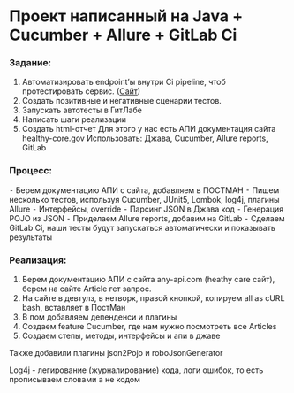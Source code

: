 # Проект написанный на Java + Cucumber + Allure + GitLab Ci
### Задание: 
 1. Автоматизировать endpoint’ы внутри Ci pipeline, чтоб протестировать сервис. ([Сайт](https://www.healthcare.gov/))
 2. Создать позитивные и негативные сценарии тестов. 
 3. Запускать автотесты в ГитЛабе
 4. Написать шаги реализации 
 5. Создать html-отчет 
Для этого у нас есть АПИ документация сайта healthy-core.gov
Использовать: Джава, Cucumber, Allure reports, GitLab 

### Процесс:
 ⁃ Берем документацию АПИ с сайта, добавляем в ПОСТМАН
 ⁃ Пишем несколько тестов, используя Cucumber, JUnit5, Lombok, log4j, плагины Allure
 ⁃ Интерфейсы, override
 ⁃ Парсинг JSON в Джава код
 ⁃ Генерация POJO из JSON 
 ⁃ Приделаем Allure reports, добавим на GitLab
 ⁃ Сделаем GitLab Ci, наши тесты будут запускаться автоматически и показывать результаты 

### Реализация:
 1. Берем документацию АПИ с сайта any-api.com (heathy care сайт), берем на сайте Article гет запрос. 
 2. На сайте в девтулз, в нетворк, правой кнопкой, копируем all as cURL bash, вставляет в ПостМан
 3. В пом добавляем депенденси и плагины
 4. Создаем feature Cucumber, где нам нужно посмотреть все Articles
 5. Создаем степы, методы, интерфейсы и апи в джаве 

Также добавили плагины json2Pojo и roboJsonGenerator

Log4j - легирование (журналирование) кода, логи ошибок, то есть прописываем словами а не кодом
